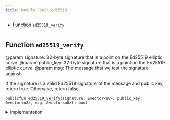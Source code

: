 ```yaml
---
title: Module `sui::ed25519`
---
```




-  [Function `ed25519_verify`](#sui_ed25519_ed25519_verify)


<pre><code></code></pre>



<a name="sui_ed25519_ed25519_verify"></a>

## Function `ed25519_verify`

@param signature: 32-byte signature that is a point on the Ed25519 elliptic curve.
@param public_key: 32-byte signature that is a point on the Ed25519 elliptic curve.
@param msg: The message that we test the signature against.

If the signature is a valid Ed25519 signature of the message and public key, return true.
Otherwise, return false.


<pre><code>publicfun <a href="ed25519.md#sui_ed25519_ed25519_verify">ed25519_verify</a>(signature: &vector&lt;u8&gt;, public_key: &vector&lt;u8&gt;, msg: &vector&lt;u8&gt;): bool
</code></pre>



<details>
<summary>Implementation</summary>


<pre><code><b>public</b> <b>native</b> <b>fun</b> <a href="ed25519.md#sui_ed25519_ed25519_verify">ed25519_verify</a>(
    signature: &vector&lt;u8&gt;,
    public_key: &vector&lt;u8&gt;,
    msg: &vector&lt;u8&gt;,
): bool;
</code></pre>



</details>
